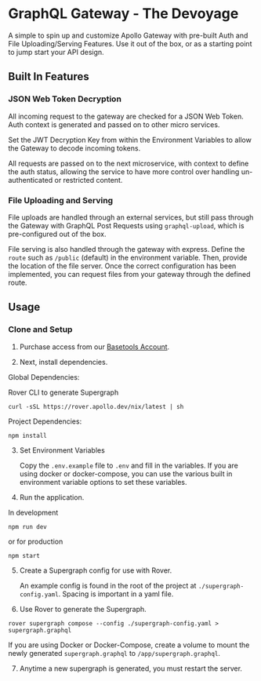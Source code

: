# GraphQL Gateway - The Devoyage

A simple to spin up and customize Apollo Gateway with pre-built Auth and File Uploading/Serving Features. Use it out of the box, or as a starting point to jump start your API design.

## Built In Features

### JSON Web Token Decryption

All incoming request to the gateway are checked for a JSON Web Token. Auth context is generated and passed on to other micro services.

Set the JWT Decryption Key from within the Environment Variables to allow the Gateway to decode incoming tokens.

All requests are passed on to the next microservice, with context to define the auth status, allowing the service to have more control over handling un-authenticated or restricted content.

### File Uploading and Serving

File uploads are handled through an external services, but still pass through the Gateway with GraphQL Post Requests using `graphql-upload`, which is pre-configured out of the box.

File serving is also handled through the gateway with express. Define the `route` such as `/public` (default) in the environment variable. Then, provide the location of the file server. Once the correct configuration has been implemented, you can request files from your gateway through the defined route.

## Usage

### Clone and Setup

1. Purchase access from our [Basetools Account](https://www.google.com).

2. Next, install dependencies.

Global Dependencies:

Rover CLI to generate Supergraph

```
curl -sSL https://rover.apollo.dev/nix/latest | sh
```

Project Dependencies:

```
npm install
```

3. Set Environment Variables

   Copy the `.env.example` file to `.env` and fill in the variables. If you are using docker or docker-compose, you can use the various built in environment variable options to set these variables.

4. Run the application.

In development

```
npm run dev
```

or for production

```
npm start
```

5. Create a Supergraph config for use with Rover.

   An example config is found in the root of the project at `./supergraph-config.yaml`. Spacing is important in a yaml file.

6. Use Rover to generate the Supergraph.

```
rover supergraph compose --config ./supergraph-config.yaml > supergraph.graphql
```

If you are using Docker or Docker-Compose, create a volume to mount the newly generated `supergraph.graphql` to `/app/supergraph.graphql`.

7. Anytime a new supergraph is generated, you must restart the server.
